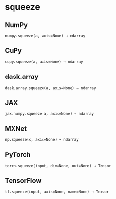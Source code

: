 # squeeze

## NumPy

```
numpy.squeeze(a, axis=None) → ndarray
```

## CuPy

```
cupy.squeeze(a, axis=None) → ndarray
```

## dask.array

```
dask.array.squeeze(a, axis=None) → ndarray
```

## JAX

```
jax.numpy.squeeze(a, axis=None) → ndarray
```

## MXNet

```
np.squeeze(x, axis=None) → ndarray
```

## PyTorch

```
torch.squeeze(input, dim=None, out=None) → Tensor
```

## TensorFlow

```
tf.squeeze(input, axis=None, name=None) → Tensor
```
